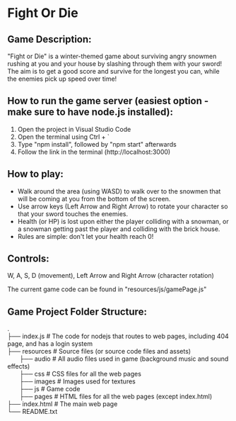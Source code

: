 <h1>Fight Or Die</h1>

<h2>Game Description:</h2>

"Fight or Die" is a winter-themed game about surviving angry snowmen rushing at you and your house by slashing through them with your sword!
The aim is to get a good score and survive for the longest you can, while the enemies pick up speed over time!

<h2>How to run the game server (easiest option - make sure to have node.js installed):</h2>

1. Open the project in Visual Studio Code
2. Open the terminal using Ctrl + `
3. Type "npm install", followed by "npm start" afterwards
4. Follow the link in the terminal (http://localhost:3000)


<h2>How to play:</h2>

- Walk around the area (using WASD) to walk over to the snowmen that will be coming at you from the bottom of the screen.
- Use arrow keys (Left Arrow and Right Arrow) to rotate your character so that your sword touches the enemies.
- Health (or HP) is lost upon either the player colliding with a snowman, or a snowman getting past the player and colliding with the brick house.
- Rules are simple: don't let your health reach 0!



<h2>Controls:</h2>

W, A, S, D (movement), Left Arrow and Right Arrow (character rotation)

The current game code can be found in "resources/js/gamePage.js"


<h2>Game Project Folder Structure:</h2>

.<br />
├── index.js                  # The code for nodejs that routes to web pages, including 404 page, and has a login system<br />
├── resources                 # Source files (or source code files and assets)<br />
    &nbsp;&nbsp;&nbsp;&nbsp;&nbsp;&nbsp;&nbsp;├── audio                     # All audio files used in game (background music and sound effects)<br />
    &nbsp;&nbsp;&nbsp;&nbsp;&nbsp;&nbsp;&nbsp;├── css                       # CSS files for all the web pages<br />
    &nbsp;&nbsp;&nbsp;&nbsp;&nbsp;&nbsp;&nbsp;├── images                    # Images used for textures<br />
    &nbsp;&nbsp;&nbsp;&nbsp;&nbsp;&nbsp;&nbsp;├── js                        # Game code<br />
    &nbsp;&nbsp;&nbsp;&nbsp;&nbsp;&nbsp;&nbsp;├── pages                     # HTML files for all the web pages (except index.html)<br />
├── index.html                # The main web page<br />
└── README.txt
